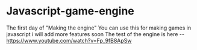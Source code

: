 # Javascript-game-engine
The first day of "Making the engine" You can use this for making games in javascript i will add more features soon
The test of the engine is here -- https://www.youtube.com/watch?v=Fp_9fB8ApSw
